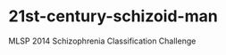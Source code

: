 21st-century-schizoid-man
=========================

MLSP 2014 Schizophrenia Classification Challenge
